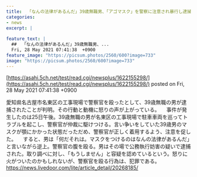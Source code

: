 ```yaml
---
title:  「なんの法律があるんだ」39歳無職男、「アゴマスク」を警察に注意され暴行し逮捕  
categories:
- news
excerpt: |
  
feature_text: |
  ##  「なんの法律があるんだ」39歳無職男、...
  Fri, 28 May 2021 07:41:38  +0900
feature_image: "https://picsum.photos/2560/600?image=733"
image: "https://picsum.photos/2560/600?image=733"
---
```


[https://asahi.5ch.net/test/read.cgi/newsplus/1622155298/](https://asahi.5ch.net/test/read.cgi/newsplus/1622155298/)
posted on Fri, 28 May 2021 07:41:38  +0900

<!--more-->

愛知県名古屋市名東区の工事現場で警察官を殴ったとして、39歳無職の男が逮捕されたことが判明。その行動と動機に怒りの声が上がっている。 　事件が発生したのは25日午後。39歳無職の男が名東区の工事現場で駐車車両を巡ってトラブルを起こし、警察官が仲裁に駆けつける。言い争いをしていた39歳男のマスクが顎にかかった状態だっただめ、警察官が正しく着用するよう、注意を促した。 　すると、男は「何だそれは。マスクをつけるのはなんの法律があるんだ」と言いながら逆上。警察官の腹を殴る。男はその場で公務執行妨害の疑いで逮捕された。取り調べに対し、「もうしません」と容疑を認めているという。怒りに火がついたのかもしれないが、警察官を殴る行為は、犯罪である。 https://news.livedoor.com/lite/article_detail/20268185/
